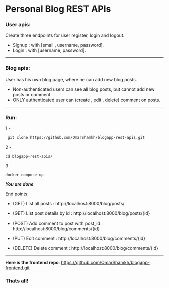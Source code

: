 # Personal Blog REST APIs

### User apis:
Create three endpoints for user register, login and logout.

* Signup : with [email , username, password].
* Login : with [username, password].
**************************
### Blog apis:

User has his own blog page, where he can add new blog posts.
- Non-authenticated users can see all blog posts, but cannot add new posts or comment.
- ONLY authenticated user can (create , edit , delete) comment on posts.

****************************

### Run:
1 -
```
 git clone https://github.com/OmarShamkh/blogapp-rest-apis.git
```
2 -
```
cd blogapp-rest-apis/
```
3 -
```
docker compose up
```

***You are done***

End points:

* (GET) List all posts : http://localhost:8000/blog/posts/

* (GET) List post details by id : http://localhost:8000/blog/posts/{id}

* (POST) Add comment to post with post_id : http://localhost:8000/blog/comments/{id}

* (PUT) Edit comment : http://localhost:8000/blog/comments/{id}

* (DELETE) Delete comment : http://localhost:8000/blog/comments/{id}

****************************************************

**Here is the frontend repo**:
https://github.com/OmarShamkh/blogapp-frontend.git


### Thats all!
